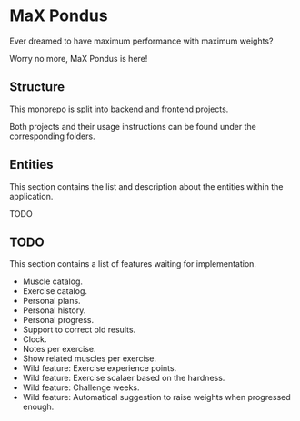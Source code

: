 # MaX Pondus
Ever dreamed to have maximum performance with maximum weights?

Worry no more, MaX Pondus is here!

## Structure
This monorepo is split into backend and frontend projects.

Both projects and their usage instructions can be found under the corresponding folders.

## Entities
This section contains the list and description about the entities within the application.

TODO

## TODO
This section contains a list of features waiting for implementation.

- Muscle catalog.
- Exercise catalog.
- Personal plans.
- Personal history.
- Personal progress.
- Support to correct old results.
- Clock.
- Notes per exercise.
- Show related muscles per exercise.
- Wild feature: Exercise experience points.
- Wild feature: Exercise scalaer based on the hardness.
- Wild feature: Challenge weeks.
- Wild feature: Automatical suggestion to raise weights when progressed enough.